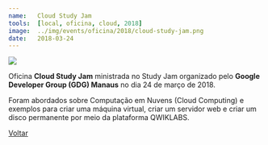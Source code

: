 ```yaml
---
name:  	Cloud Study Jam
tools: 	[local, oficina, cloud, 2018]
image: 	../img/events/oficina/2018/cloud-study-jam.png
date: 	2018-03-24
---
```


![](../img/events/oficina/2018/cloud-study-jam.png)


Oficina **Cloud Study Jam** ministrada no Study Jam organizado pelo **Google Developer Group (GDG) Manaus** no dia 24 de março de 2018. 

Foram abordados sobre Computação em Nuvens (Cloud Computing) e exemplos para criar uma máquina virtual, criar um servidor web e criar um disco permanente por meio da plataforma QWIKLABS.

<p class="text-center">
	<a class="btn btn-outline-primary mt-1" href="{{ site.baseurl }}/events/">Voltar</a>
</p>